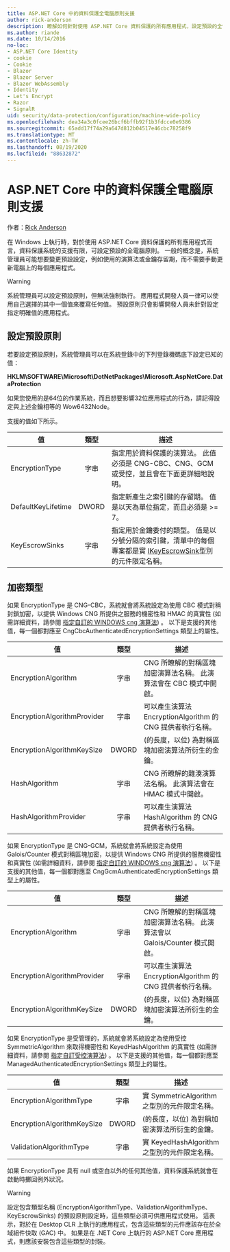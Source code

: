 ```yaml
---
title: ASP.NET Core 中的資料保護全電腦原則支援
author: rick-anderson
description: 瞭解如何針對使用 ASP.NET Core 資料保護的所有應用程式，設定預設的全電腦原則。
ms.author: riande
ms.date: 10/14/2016
no-loc:
- ASP.NET Core Identity
- cookie
- Cookie
- Blazor
- Blazor Server
- Blazor WebAssembly
- Identity
- Let's Encrypt
- Razor
- SignalR
uid: security/data-protection/configuration/machine-wide-policy
ms.openlocfilehash: dea34a3c0fcee26bcf6bffb92f1b3fdcce0e9386
ms.sourcegitcommit: 65add17f74a29a647d812b04517e46cbc78258f9
ms.translationtype: MT
ms.contentlocale: zh-TW
ms.lasthandoff: 08/19/2020
ms.locfileid: "88632872"
---
```

# <a name="data-protection-machine-wide-policy-support-in-aspnet-core"></a>ASP.NET Core 中的資料保護全電腦原則支援

作者：[Rick Anderson](https://twitter.com/RickAndMSFT)

在 Windows 上執行時，對於使用 ASP.NET Core 資料保護的所有應用程式而言，資料保護系統的支援有限，可設定預設的全電腦原則。 一般的概念是，系統管理員可能想要變更預設設定，例如使用的演算法或金鑰存留期，而不需要手動更新電腦上的每個應用程式。

> [!WARNING]
> 系統管理員可以設定預設原則，但無法強制執行。 應用程式開發人員一律可以使用自己選擇的其中一個值來覆寫任何值。 預設原則只會影響開發人員未針對設定指定明確值的應用程式。

## <a name="setting-default-policy"></a>設定預設原則

若要設定預設原則，系統管理員可以在系統登錄中的下列登錄機碼底下設定已知的值：

**HKLM\SOFTWARE\Microsoft\DotNetPackages\Microsoft.AspNetCore.DataProtection**

如果您使用的是64位的作業系統，而且想要影響32位應用程式的行為，請記得設定與上述金鑰相等的 Wow6432Node。

支援的值如下所示。

| 值              | 類型   | 描述 |
| ------------------ | :----: | ----------- |
| EncryptionType     | 字串 | 指定用於資料保護的演算法。 此值必須是 CNG-CBC、CNG、GCM 或受控，並且會在下面更詳細地說明。 |
| DefaultKeyLifetime | DWORD  | 指定新產生之索引鍵的存留期。 值是以天為單位指定，而且必須是 >= 7。 |
| KeyEscrowSinks     | 字串 | 指定用於金鑰委付的類型。 值是以分號分隔的索引鍵，清單中的每個專案都是實 [IKeyEscrowSink](/dotnet/api/microsoft.aspnetcore.dataprotection.keymanagement.ikeyescrowsink)型別的元件限定名稱。 |

## <a name="encryption-types"></a>加密類型

如果 EncryptionType 是 CNG-CBC，系統就會將系統設定為使用 CBC 模式對稱封鎖加密，以提供 Windows CNG 所提供之服務的機密性和 HMAC 的真實性 (如需詳細資料，請參閱 [指定自訂的 WINDOWS cng 演算法](xref:security/data-protection/configuration/overview#specifying-custom-windows-cng-algorithms)) 。 以下是支援的其他值，每一個都對應至 CngCbcAuthenticatedEncryptionSettings 類型上的屬性。

| 值                       | 類型   | 描述 |
| --------------------------- | :----: | ----------- |
| EncryptionAlgorithm         | 字串 | CNG 所瞭解的對稱區塊加密演算法名稱。 此演算法會在 CBC 模式中開啟。 |
| EncryptionAlgorithmProvider | 字串 | 可以產生演算法 EncryptionAlgorithm 的 CNG 提供者執行名稱。 |
| EncryptionAlgorithmKeySize  | DWORD  |  (的長度，以位) 為對稱區塊加密演算法所衍生的金鑰。 |
| HashAlgorithm               | 字串 | CNG 所瞭解的雜湊演算法名稱。 此演算法會在 HMAC 模式中開啟。 |
| HashAlgorithmProvider       | 字串 | 可以產生演算法 HashAlgorithm 的 CNG 提供者執行名稱。 |

如果 EncryptionType 是 CNG-GCM，系統就會將系統設定為使用 Galois/Counter 模式對稱區塊加密，以提供 Windows CNG 所提供的服務機密性和真實性 (如需詳細資料，請參閱 [指定自訂的 WINDOWS cng 演算法](xref:security/data-protection/configuration/overview#specifying-custom-windows-cng-algorithms)) 。 以下是支援的其他值，每一個都對應至 CngGcmAuthenticatedEncryptionSettings 類型上的屬性。

| 值                       | 類型   | 描述 |
| --------------------------- | :----: | ----------- |
| EncryptionAlgorithm         | 字串 | CNG 所瞭解的對稱區塊加密演算法名稱。 此演算法會以 Galois/Counter 模式開啟。 |
| EncryptionAlgorithmProvider | 字串 | 可以產生演算法 EncryptionAlgorithm 的 CNG 提供者執行名稱。 |
| EncryptionAlgorithmKeySize  | DWORD  |  (的長度，以位) 為對稱區塊加密演算法所衍生的金鑰。 |

如果 EncryptionType 是受管理的，系統就會將系統設定為使用受控 SymmetricAlgorithm 來取得機密性和 KeyedHashAlgorithm 的真實性 (如需詳細資料，請參閱 [指定自訂受控演算法](xref:security/data-protection/configuration/overview#specifying-custom-managed-algorithms)) 。 以下是支援的其他值，每一個都對應至 ManagedAuthenticatedEncryptionSettings 類型上的屬性。

| 值                      | 類型   | 描述 |
| -------------------------- | :----: | ----------- |
| EncryptionAlgorithmType    | 字串 | 實 SymmetricAlgorithm 之型別的元件限定名稱。 |
| EncryptionAlgorithmKeySize | DWORD  |  (的長度，以位) 為對稱加密演算法所衍生的金鑰。 |
| ValidationAlgorithmType    | 字串 | 實 KeyedHashAlgorithm 之型別的元件限定名稱。 |

如果 EncryptionType 具有 null 或空白以外的任何其他值，資料保護系統就會在啟動時擲回例外狀況。

> [!WARNING]
> 設定包含類型名稱 (EncryptionAlgorithmType、ValidationAlgorithmType、KeyEscrowSinks) 的預設原則設定時，這些類型必須可供應用程式使用。 這表示，對於在 Desktop CLR 上執行的應用程式，包含這些類型的元件應該存在於全域組件快取 (GAC) 中。 如果是在 .NET Core 上執行的 ASP.NET Core 應用程式，則應該安裝包含這些類型的封裝。
